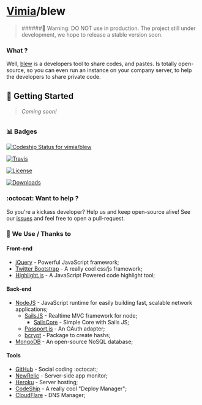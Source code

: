 [Vimia](http://github.com/vimia)/blew 
========

> ######:construction: Warning: DO NOT use in production.
> The project still under development, we hope to release a stable version soon. 


### What ?
 
 Well, [blew](http://blew.io) is a developers tool to share codes, and pastes.
 Is totally open-source, so you can even run an instance on your company server, to help the developers to share private code.

## :rocket: Getting Started

> ###### Coming soon!

 
### :bar_chart: Badges

[![Codeship Status for vimia/blew](https://codeship.io/projects/8a1061c0-1013-0132-bd99-12312912b657/status)](https://codeship.io/projects/32773)

[![Travis](http://img.shields.io/travis/vimia/blew.svg?style=flat)](https://travis-ci.org/vimia/blew)

[![License](http://img.shields.io/npm/l/blew.svg?style=flat)](https://raw.githubusercontent.com/vimia/blew/master/LICENSE)

[![Downloads](http://img.shields.io/npm/dm/blew.svg?style=flat)](https://npmjs.org/package/blew)


### :octocat: Want to help ?

So you're a kickass developer? Help us and keep open-source alive!
See our [issues](http://github.com/vimia/blew/issues) and feel free to open a pull-request.

### :clap: We Use / Thanks to

#### Front-end
* [jQuery](http://jquery.com) - Powerful JavaScript framework;
* [Twitter Bootstrap](http://getbootstrap.com/) - A really cool css/js framework;
* [Highlight.js](https://highlightjs.org/) - A JavaScript Powered code highlight tool;

#### Back-end

* [NodeJS](http://nodejs.org/) - JavaScript runtime for easily building fast, scalable network applications;
	* [SailsJS](http://sailsjs.org/) - Realtime MVC framework for node;
		* [SailsCore](https://github.com/vimia/sails-core) - Simple Core with Sails JS;
	* [Passport.js](http://passportjs.org/) - An OAuth adapter;
	* [bcrypt](https://github.com/ncb000gt/node.bcrypt.js) - Package to create hashs;
* [MongoDB](http://mongodb.org/) - An open-source NoSQL database;

#### Tools

* [GitHub](http://github.com/) - Social coding :octocat:;
* [NewRelic](http://newrelic.com/) - Server-side app monitor;
* [Heroku](http://heroku.com/) - Server hosting;
* [CodeShip](http://codeship.io/) - A really cool "Deploy Manager";
* [CloudFlare](http://cloudflare.com/) - DNS Manager;

